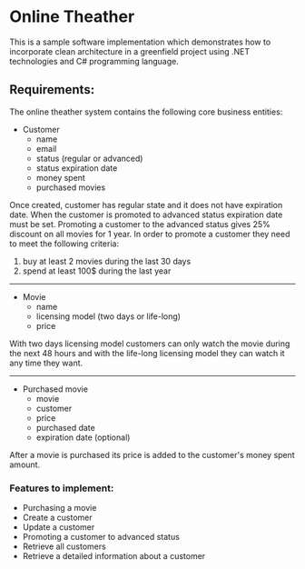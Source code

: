 # Online Theather

This is a sample software implementation which demonstrates how to
incorporate clean architecture in a greenfield project using .NET
technologies and C# programming language.

## Requirements:

The online theather system contains the following core business
entities:

* Customer
  * name
  * email
  * status (regular or advanced)
  * status expiration date
  * money spent
  * purchased movies

Once created, customer has regular state and it does not have
expiration date. When the customer is promoted to advanced status
expiration date must be set. Promoting a customer to the advanced
status gives 25% discount on all movies for 1 year. In order to
promote a customer they need to meet the following criteria:

1. buy at least 2 movies during the last 30 days
2. spend at least 100$ during the last year

---

* Movie
  * name
  * licensing model (two days or life-long)
  * price

With two days licensing model customers can only watch the movie
during the next 48 hours and with the life-long licensing model
they can watch it any time they want.

---

* Purchased movie
  * movie
  * customer
  * price
  * purchased date
  * expiration date (optional)

After a movie is purchased its price is added to the customer's
money spent amount.

### Features to implement:

* Purchasing a movie
* Create a customer
* Update a customer
* Promoting a customer to advanced status
* Retrieve all customers
* Retrieve a detailed information about a customer